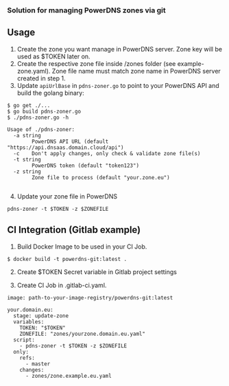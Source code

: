### Solution for managing PowerDNS zones via git

## Usage
1. Create the zone you want manage in PowerDNS server. Zone key will be used as $TOKEN later on.
2. Create the respective zone file inside /zones folder (see example-zone.yaml). Zone file name must match zone name in PowerDNS server created in step 1.
3. Update `apiUrlBase` in `pdns-zoner.go` to point to your PowerDNS API and build the golang binary:

```
$ go get ./...
$ go build pdns-zoner.go
$ ./pdns-zoner.go -h

Usage of ./pdns-zoner:
  -a string
    	PowerDNS API URL (default "https://api.dnsaas.domain.cloud/api")
  -c	Don't apply changes, only check & validate zone file(s)
  -t string
    	PowerDNS token (default "token123")
  -z string
    	Zone file to process (default "your.zone.eu")
    
```
  
4. Update your zone file in PowerDNS
```
pdns-zoner -t $TOKEN -z $ZONEFILE
```
  
  
## CI Integration (Gitlab example) 
1. Build Docker Image to be used in your CI Job. 

```
$ docker build -t powerdns-git:latest .
```

2. Create $TOKEN Secret variable in Gitlab project settings

3. Create CI Job in .gitlab-ci.yaml.
```
image: path-to-your-image-registry/powerdns-git:latest

your.domain.eu:
  stage: update-zone
  variables:
    TOKEN: "$TOKEN"
    ZONEFILE: "zones/yourzone.domain.eu.yaml"
  script:
    - pdns-zoner -t $TOKEN -z $ZONEFILE
  only:
    refs:
      - master
    changes:
      - zones/zone.example.eu.yaml
```
